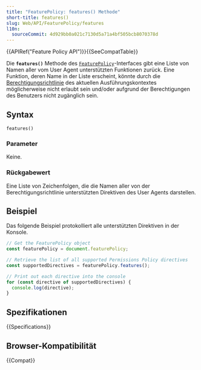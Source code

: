 ```yaml
---
title: "FeaturePolicy: features() Methode"
short-title: features()
slug: Web/API/FeaturePolicy/features
l10n:
  sourceCommit: 4d929bb0a021c7130d5a71a4bf505bcb8070378d
---
```


{{APIRef("Feature Policy API")}}{{SeeCompatTable}}

Die **`features()`** Methode des [`FeaturePolicy`](/de/docs/Web/API/FeaturePolicy)-Interfaces gibt eine Liste von Namen aller vom User Agent unterstützten Funktionen zurück. Eine Funktion, deren Name in der Liste erscheint, könnte durch die [Berechtigungsrichtlinie](/de/docs/Web/HTTP/Guides/Permissions_Policy) des aktuellen Ausführungskontextes möglicherweise nicht erlaubt sein und/oder aufgrund der Berechtigungen des Benutzers nicht zugänglich sein.

## Syntax

```js-nolint
features()
```

### Parameter

Keine.

### Rückgabewert

Eine Liste von Zeichenfolgen, die die Namen aller von der Berechtigungsrichtlinie unterstützten Direktiven des User Agents darstellen.

## Beispiel

Das folgende Beispiel protokolliert alle unterstützten Direktiven in der Konsole.

```js
// Get the FeaturePolicy object
const featurePolicy = document.featurePolicy;

// Retrieve the list of all supported Permissions Policy directives
const supportedDirectives = featurePolicy.features();

// Print out each directive into the console
for (const directive of supportedDirectives) {
  console.log(directive);
}
```

## Spezifikationen

{{Specifications}}

## Browser-Kompatibilität

{{Compat}}

